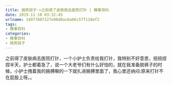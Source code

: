 ```yaml
---
title: 搞笑段子->之前得了皮肤病去医院打针 | 糗事百科
date: 2019-11-10 03:32:45
urlname: 14977807227e98d8ac6a66c57f110ef2
tags: 
- 糗事百科
categories:
- 糗事百科
- 搞笑段子
---
```

之前得了皮肤病去医院打针，一个小护士负责给我打针，我特别不好意思，扭扭捏捏半天，护士都着急了，说一个大老爷们有什么好怕的，就在我准备脱裤子的时候，小护士拽着我的胳膊唰的一下就扎进胳膊里面了，我心里还纳闷:原来打针不在屁股上呀。。


